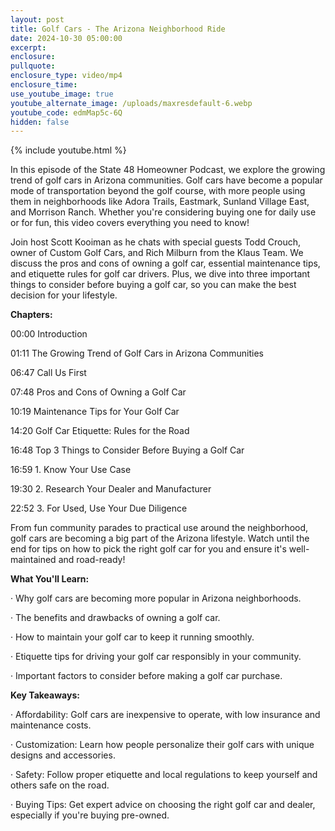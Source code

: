 ```yaml
---
layout: post
title: Golf Cars - The Arizona Neighborhood Ride
date: 2024-10-30 05:00:00
excerpt:
enclosure:
pullquote:
enclosure_type: video/mp4
enclosure_time:
use_youtube_image: true
youtube_alternate_image: /uploads/maxresdefault-6.webp
youtube_code: edmMap5c-6Q
hidden: false
---
```

{% include youtube.html %}

In this episode of the State 48 Homeowner Podcast, we explore the growing trend of golf cars in Arizona communities. Golf cars have become a popular mode of transportation beyond the golf course, with more people using them in neighborhoods like Adora Trails, Eastmark, Sunland Village East, and Morrison Ranch. Whether you're considering buying one for daily use or for fun, this video covers everything you need to know!

Join host Scott Kooiman as he chats with special guests Todd Crouch, owner of Custom Golf Cars, and Rich Milburn from the Klaus Team. We discuss the pros and cons of owning a golf car, essential maintenance tips, and etiquette rules for golf car drivers. Plus, we dive into three important things to consider before buying a golf car, so you can make the best decision for your lifestyle.

**Chapters:**

00:00 Introduction

01:11 The Growing Trend of Golf Cars in Arizona Communities

06:47 Call Us First

07:48 Pros and Cons of Owning a Golf Car

10:19 Maintenance Tips for Your Golf Car

14:20 Golf Car Etiquette: Rules for the Road

16:48 Top 3 Things to Consider Before Buying a Golf Car

16:59  1. Know Your Use Case

19:30  2. Research Your Dealer and Manufacturer

22:52  3. For Used, Use Your Due Diligence

From fun community parades to practical use around the neighborhood, golf cars are becoming a big part of the Arizona lifestyle. Watch until the end for tips on how to pick the right golf car for you and ensure it's well-maintained and road-ready!

**What You'll Learn:**

· Why golf cars are becoming more popular in Arizona neighborhoods.

· The benefits and drawbacks of owning a golf car.

· How to maintain your golf car to keep it running smoothly.

· Etiquette tips for driving your golf car responsibly in your community.

· Important factors to consider before making a golf car purchase.

**Key Takeaways:**

· Affordability: Golf cars are inexpensive to operate, with low insurance and maintenance costs.

· Customization: Learn how people personalize their golf cars with unique designs and accessories.

· Safety: Follow proper etiquette and local regulations to keep yourself and others safe on the road.

· Buying Tips: Get expert advice on choosing the right golf car and dealer, especially if you're buying pre-owned.